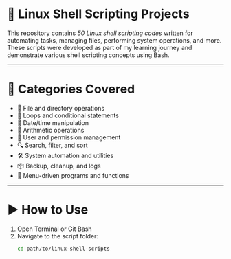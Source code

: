 # 🐧 Linux Shell Scripting Projects

This repository contains *50 Linux shell scripting codes* written for automating tasks, managing files, performing system operations, and more. These scripts were developed as part of my learning journey and demonstrate various shell scripting concepts using Bash.

---

# 📂 Categories Covered

- 📁 File and directory operations  
- 🔁 Loops and conditional statements  
- 📅 Date/time manipulation  
- 🧮 Arithmetic operations  
- 👤 User and permission management  
- 🔍 Search, filter, and sort  
- 🛠️ System automation and utilities  
- 📦 Backup, cleanup, and logs  
- 📝 Menu-driven programs and functions

---

# ▶️ How to Use

1. Open Terminal or Git Bash
2. Navigate to the script folder:
   ```bash
   cd path/to/linux-shell-scripts
